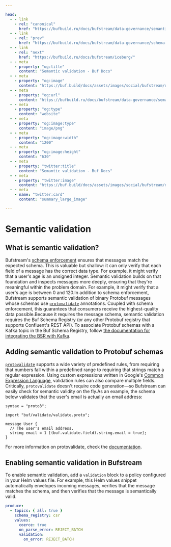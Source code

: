 ```yaml
---

head:
  - - link
    - rel: "canonical"
      href: "https://bufbuild.ru/docs/bufstream/data-governance/semantic-validation/"
  - - link
    - rel: "prev"
      href: "https://bufbuild.ru/docs/bufstream/data-governance/schema-enforcement/"
  - - link
    - rel: "next"
      href: "https://bufbuild.ru/docs/bufstream/iceberg/"
  - - meta
    - property: "og:title"
      content: "Semantic validation - Buf Docs"
  - - meta
    - property: "og:image"
      content: "https://buf.build/docs/assets/images/social/bufstream/data-governance/semantic-validation.png"
  - - meta
    - property: "og:url"
      content: "https://bufbuild.ru/docs/bufstream/data-governance/semantic-validation/"
  - - meta
    - property: "og:type"
      content: "website"
  - - meta
    - property: "og:image:type"
      content: "image/png"
  - - meta
    - property: "og:image:width"
      content: "1200"
  - - meta
    - property: "og:image:height"
      content: "630"
  - - meta
    - property: "twitter:title"
      content: "Semantic validation - Buf Docs"
  - - meta
    - property: "twitter:image"
      content: "https://buf.build/docs/assets/images/social/bufstream/data-governance/semantic-validation.png"
  - - meta
    - name: "twitter:card"
      content: "summary_large_image"

---
```


# Semantic validation

## What is semantic validation?

Bufstream's [schema enforcement](../schema-enforcement/) ensures that messages match the expected schema. This is valuable but shallow: it can only verify that each field of a message has the correct data type. For example, it might verify that a user's age is an unsigned integer. Semantic validation builds on that foundation and inspects messages more deeply, ensuring that they're meaningful within the problem domain. For example, it might verify that a user's age is between 0 and 120.In addition to schema enforcement, Bufstream supports semantic validation of binary Protobuf messages whose schemas use [`protovalidate`](https://buf.build/bufbuild/protovalidate) annotations. Coupled with schema enforcement, this guarantees that consumers receive the highest-quality data possible.Because it requires the message schema, semantic validation requires the Buf Schema Registry (or any other Protobuf registry that supports Confluent's REST API). To associate Protobuf schemas with a Kafka topic in the Buf Schema Registry, follow [the documentation for integrating the BSR with Kafka](../../../bsr/csr/overview/).

## Adding semantic validation to Protobuf schemas

[`protovalidate`](https://buf.build/bufbuild/protovalidate) supports a wide variety of predefined rules, from requiring that numbers fall within a predefined range to requiring that strings match a regular expression. Using custom expressions written in Google's [Common Expression Language](https://cel.dev/), validation rules can also compare multiple fields. Critically, `protovalidate` doesn't require code generation—so Bufstream can easily check for semantic validity on the fly.As an example, the schema below validates that the user's email is actually an email address:

```protobuf{7}
syntax = "proto3";

import "buf/validate/validate.proto";

message User {
  // The user's email address.
  string email = 1 [(buf.validate.field).string.email = true];
}
```

For more information on protovalidate, check the [documentation](https://github.com/bufbuild/protovalidate/tree/main/docs).

## Enabling semantic validation in Bufstream

To enable semantic validation, add a `validation` block to a policy configured in your Helm values file. For example, this Helm values snippet automatically envelopes incoming messages, verifies that the message matches the schema, and then verifies that the message is semantically valid.

```yaml
produce:
  - topics: { all: true }
    schema_registry: csr
    values:
      coerce: true
      on_parse_error: REJECT_BATCH
      validation:
        on_error: REJECT_BATCH
```

